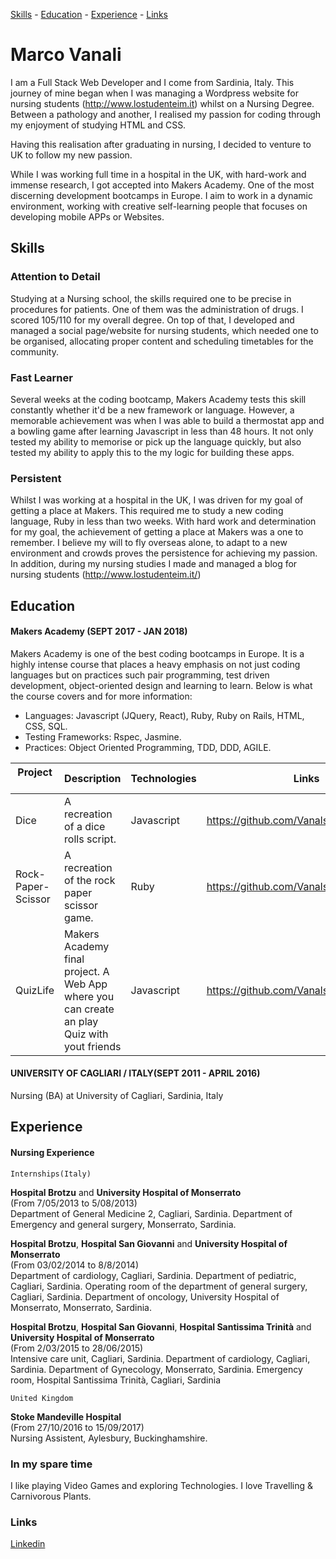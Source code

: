[Skills](#skills) - [Education](#education) - [Experience](#experience) - [Links](#links)
# Marco Vanali

I am a Full Stack Web Developer and I come from Sardinia, Italy. This journey of mine began when I was managing a Wordpress website for nursing students (http://www.lostudenteim.it) whilst on a Nursing Degree. Between a pathology and another, I realised my passion for coding through my enjoyment of studying HTML and CSS.

Having this realisation after graduating in nursing, I decided to venture to UK to follow my new passion.

While I was working full time in a hospital in the UK, with hard-work and immense research, I got accepted into Makers Academy. One of the most discerning development bootcamps in Europe. I aim to work in a dynamic environment, working with creative self-learning people that focuses on developing mobile APPs or Websites.

## Skills

### Attention to Detail
Studying at a Nursing school, the skills required one to be precise in procedures for patients. One of them was the administration of drugs. I scored 105/110 for my overall degree. On top of that, I developed and managed a social page/website for nursing students, which needed one to be organised, allocating proper content and scheduling timetables for the community.

### Fast Learner
Several weeks at the coding bootcamp, Makers Academy tests this skill constantly whether it'd be a new framework or language. However, a memorable achievement was when I was able to build a thermostat app and a bowling game after learning Javascript in less than 48 hours. It not only tested my ability to memorise or pick up the language quickly, but also tested my ability to apply this to the my logic for building these apps.

### Persistent
Whilst I was working at a hospital in the UK, I was driven for my goal of getting a place at Makers. This required me to study a new coding language, Ruby in less than two weeks. With hard work and determination for my goal, the achievement of getting a place at Makers was a one to remember. I believe my will to fly overseas alone, to adapt to a new environment and crowds proves the persistence for achieving my passion.
In addition, during my nursing studies I made and managed a blog for nursing students (http://www.lostudenteim.it/)

## Education

#### Makers Academy (SEPT 2017 - JAN 2018)
Makers Academy is one of the best coding bootcamps in Europe. It is a highly intense course that places a heavy emphasis on not just coding languages but on practices such pair programming, test driven development, object-oriented design and learning to learn. Below is what the course covers and for more information:

- Languages: Javascript (JQuery, React), Ruby, Ruby on Rails, HTML, CSS, SQL.
- Testing Frameworks: Rspec, Jasmine.
- Practices: Object Oriented Programming, TDD, DDD, AGILE.

| Project       | Description   | Technologies | Links | Testing Technologies |
| ------------- | ------------- | ------------- | ------ | ------------------  |
| Dice  | A recreation of a dice rolls script.  | Javascript | https://github.com/Vanals/Dice_Javascript | Jasmine |
| Rock-Paper-Scissor  | A recreation of the rock paper scissor game.  | Ruby | https://github.com/Vanals/rps-challenge | Rspec |
|QuizLife| Makers Academy final project. A Web App where you can create an play Quiz with yout friends| Javascript | https://github.com/Vanals/Pub-Quiz | Mocha, Chai, Sinon, Zombie 


#### UNIVERSITY OF CAGLIARI / ITALY(SEPT 2011 - APRIL 2016)
Nursing (BA) at University of Cagliari, Sardinia, Italy

## Experience

#### Nursing Experience
```
Internships(Italy)
```
**Hospital Brotzu** and **University Hospital of Monserrato** <br>
(From 7/05/2013 to 5/08/2013)<br>
Department of General Medicine 2, Cagliari, Sardinia.
Department of Emergency and general surgery, Monserrato, Sardinia.

**Hospital Brotzu**, **Hospital San Giovanni** and **University Hospital of Monserrato** <br>
(From 03/02/2014 to 8/8/2014)<br>
Department of cardiology, Cagliari, Sardinia.
Department of pediatric, Cagliari, Sardinia.
Operating room of the department of general surgery, Cagliari, Sardinia.
Department of oncology, University Hospital of Monserrato, Monserrato, Sardinia.

**Hospital Brotzu**, **Hospital San Giovanni**, **Hospital Santissima Trinità** and **University Hospital of Monserrato**<br>(From 2/03/2015  to 28/06/2015)<br>
Intensive care unit, Cagliari, Sardinia.
Department of cardiology, Cagliari, Sardinia.
Department of Gynecology, Monserrato, Sardinia.
Emergency room, Hospital Santissima Trinità, Cagliari, Sardinia

```
United Kingdom
```
**Stoke Mandeville Hospital** <br>
(From 27/10/2016 to 15/09/2017)<br>
Nursing Assistent, Aylesbury, Buckinghamshire.

### In my spare time

I like playing Video Games and exploring Technologies.
I love Travelling & Carnivorous Plants.

### Links
[Linkedin](https://www.linkedin.com/in/marco-vanali-93a848138/)

